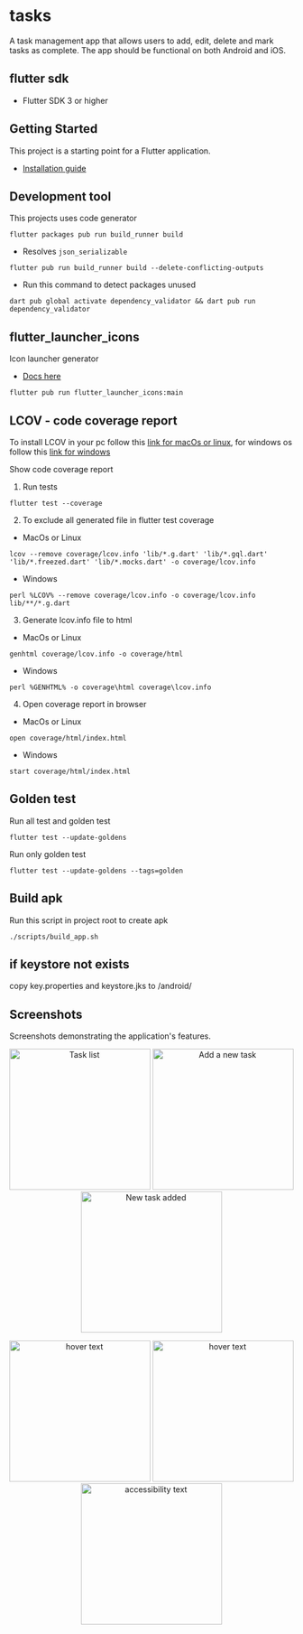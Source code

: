 # tasks

A task management app that allows users to add, edit, delete and mark tasks as complete. The app should be functional on both Android and iOS.

## flutter sdk

- Flutter SDK 3 or higher

## Getting Started

This project is a starting point for a Flutter application.

- [Installation guide](https://docs.flutter.dev/get-started/install)

## Development tool

This projects uses code generator

```
flutter packages pub run build_runner build
```

- Resolves `json_serializable`

```
flutter pub run build_runner build --delete-conflicting-outputs
```

- Run this command to detect packages unused

```batch
dart pub global activate dependency_validator && dart pub run dependency_validator
```

## flutter_launcher_icons

Icon launcher generator

- [Docs here](https://pub.dev/packages/flutter_launcher_icons)

```
flutter pub run flutter_launcher_icons:main
```

## LCOV - code coverage report

To install LCOV in your pc follow this [link for macOs or linux](https://stackoverflow.com/questions/50789578/how-can-the-code-coverage-data-from-flutter-tests-be-displayed), for windows os follow this [link for windows](https://fredgrott.medium.com/lcov-on-windows-7c58dda07080)

Show code coverage report

1. Run tests

```batch
flutter test --coverage
```

2. To exclude all generated file in flutter test coverage

- MacOs or Linux

```batch
lcov --remove coverage/lcov.info 'lib/*.g.dart' 'lib/*.gql.dart' 'lib/*.freezed.dart' 'lib/*.mocks.dart' -o coverage/lcov.info
```

- Windows

```batch
perl %LCOV% --remove coverage/lcov.info -o coverage/lcov.info lib/**/*.g.dart
```

3. Generate lcov.info file to html

- MacOs or Linux

```
genhtml coverage/lcov.info -o coverage/html
```

- Windows

```batch
perl %GENHTML% -o coverage\html coverage\lcov.info
```

4. Open coverage report in browser

- MacOs or Linux

```batch
open coverage/html/index.html
```

- Windows

```batch
start coverage/html/index.html
```

## Golden test

Run all test and golden test

```batch
flutter test --update-goldens
```

Run only golden test

```batch
flutter test --update-goldens --tags=golden
```

## Build apk

Run this script in project root to create apk

```batch
./scripts/build_app.sh
```

## if keystore not exists

copy key.properties and keystore.jks to /android/

## Screenshots

Screenshots demonstrating the application's features.

<p align="center">
  <img src="https://github.com/mandreshope/tasks/blob/master/assets/screenshots/screen1.png?raw=true" width="250" title="Task list">
  <img src="https://github.com/mandreshope/tasks/blob/master/assets/screenshots/screen2_save.png?raw=true" width="250" title="Add a new task">
  <img src="https://github.com/mandreshope/tasks/blob/master/assets/screenshots/screen1_list_task.png?raw=true" width="250" title="New task added">
</p>
<p align="center">
  <img src="https://github.com/mandreshope/tasks/blob/master/assets/screenshots/screen1_all_list.png?raw=true" width="250" title="hover text">
  <img src="https://github.com/mandreshope/tasks/blob/master/assets/screenshots/screen3_task_detail.png?raw=true" width="250" title="hover text">
  <img src="https://github.com/mandreshope/tasks/blob/master/assets/screenshots/screen3_task_detail_delete.png?raw=true" width="250" alt="accessibility text">
</p>
